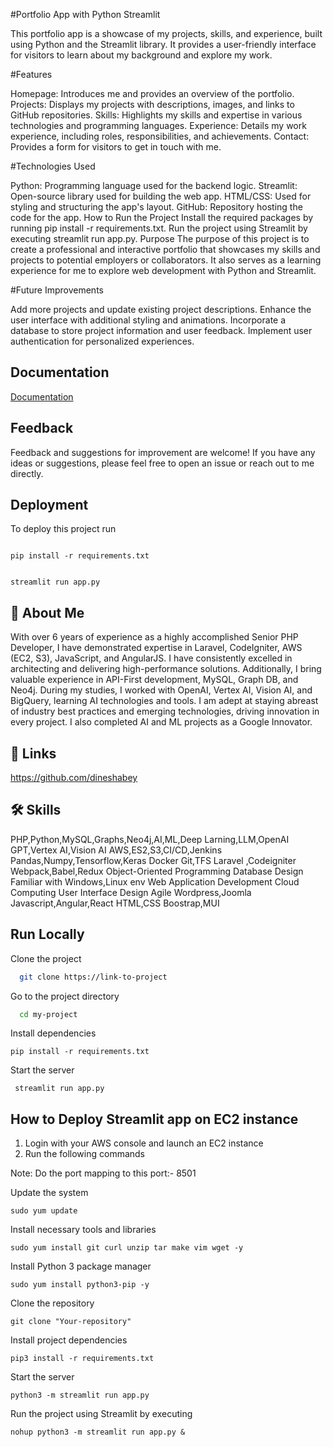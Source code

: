 

#Portfolio App with Python Streamlit

This portfolio app is a showcase of my projects, skills, and experience, built using Python and the Streamlit library. It provides a user-friendly interface for visitors to learn about my background and explore my work.

#Features

Homepage: Introduces me and provides an overview of the portfolio.
Projects: Displays my projects with descriptions, images, and links to GitHub repositories.
Skills: Highlights my skills and expertise in various technologies and programming languages.
Experience: Details my work experience, including roles, responsibilities, and achievements.
Contact: Provides a form for visitors to get in touch with me.

#Technologies Used

Python: Programming language used for the backend logic.
Streamlit: Open-source library used for building the web app. 
HTML/CSS: Used for styling and structuring the app's layout.
GitHub: Repository hosting the code for the app.
How to Run the Project
Install the required packages by running pip install -r requirements.txt.
Run the project using Streamlit by executing streamlit run app.py.
Purpose
The purpose of this project is to create a professional and interactive portfolio that showcases my skills and projects to potential employers or collaborators. It also serves as a learning experience for me to explore web development with Python and Streamlit.

#Future Improvements

Add more projects and update existing project descriptions.
Enhance the user interface with additional styling and animations.
Incorporate a database to store project information and user feedback.
Implement user authentication for personalized experiences.










## Documentation

[Documentation](https://streamlit.io/)


## Feedback

Feedback and suggestions for improvement are welcome! If you have any ideas or suggestions, please feel free to open an issue or reach out to me directly.


## Deployment

To deploy this project run

```Install the required packages by running pip install 

pip install -r requirements.txt
```
```Run the project using Streamlit by executing 

streamlit run app.py
```
## 🚀 About Me

With over 6 years of experience as a highly accomplished Senior PHP Developer, I have demonstrated expertise in Laravel, CodeIgniter, AWS (EC2, S3), JavaScript, and AngularJS. I have consistently excelled in architecting and delivering high-performance solutions. Additionally, I bring valuable experience in API-First development, MySQL, Graph DB, and Neo4j. During my studies, I worked with OpenAI, Vertex AI, Vision AI, and BigQuery, learning AI technologies and tools. I am adept at staying abreast of industry best practices and emerging technologies, driving innovation in every project. I also completed AI and ML projects as a Google Innovator.


## 🔗 Links
https://github.com/dineshabey


## 🛠 Skills
PHP,Python,MySQL,Graphs,Neo4j,AI,ML,Deep Larning,LLM,OpenAI GPT,Vertex AI,Vision AI
AWS,ES2,S3,CI/CD,Jenkins
Pandas,Numpy,Tensorflow,Keras
Docker
Git,TFS
Laravel ,Codeigniter
Webpack,Babel,Redux
Object-Oriented Programming
Database Design
Familiar with Windows,Linux env
Web Application Development
Cloud Computing
User Interface Design
Agile
Wordpress,Joomla
Javascript,Angular,React
HTML,CSS
Boostrap,MUI





## Run Locally

Clone the project

```bash
  git clone https://link-to-project
```

Go to the project directory

```bash
  cd my-project
```

Install dependencies

```Install the required packages by running
pip install -r requirements.txt
```

Start the server

``` Run the project using Streamlit by executing
 streamlit run app.py
```


## How to Deploy Streamlit app on EC2 instance
1. Login with your AWS console and launch an EC2 instance
2. Run the following commands

Note: Do the port mapping to this port:- 8501

Update the system
```
sudo yum update
```
Install necessary tools and libraries
```
sudo yum install git curl unzip tar make vim wget -y
```
Install Python 3 package manager
```
sudo yum install python3-pip -y
```
Clone the repository
```
git clone "Your-repository"
```
Install project dependencies
```
pip3 install -r requirements.txt
```
Start the server
```
python3 -m streamlit run app.py
```
Run the project using Streamlit by executing
```
nohup python3 -m streamlit run app.py &
```

